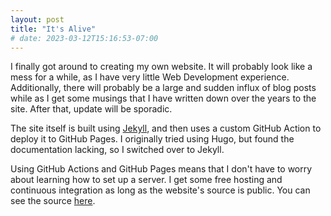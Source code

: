 ```yaml
---
layout: post
title: "It's Alive"
# date: 2023-03-12T15:16:53-07:00
---
```


I finally got around to creating my own website. It will probably look like a
mess for a while, as I have very little Web Development experience.
Additionally, there will probably be a large and sudden influx of blog posts
while as I get some musings that I have written down over the years to the
site. After that, update will be sporadic.

The site itself is built using [Jekyll](https://jekyllrb.com), and then uses
a custom GitHub Action to deploy it to GitHub Pages. I originally tried using
Hugo, but found the documentation lacking, so I switched over to Jekyll.

Using GitHub Actions and GitHub Pages means that I don't have to worry about
learning how to set up a server. I get some free hosting and continuous
integration as long as the website's source is public. You can see the source
[here](https://github.com/marsfan/marsfan.github.io).
